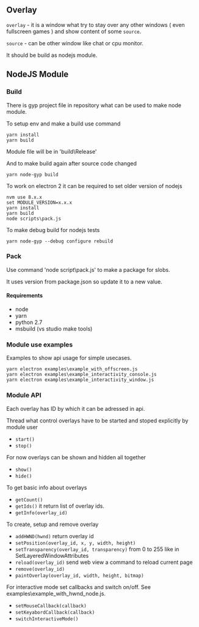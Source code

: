 ## Overlay
`overlay` - it is a window what try to stay over any other windows ( even fullscreen games ) and show content of some `source`. 

`source` - can be other window like chat or cpu monitor. 

It should be build as nodejs module. 

## NodeJS Module 
### Build 
  There is gyp project file in repository what can be used to make node module. 

To setup env and make a build use command
```
yarn install
yarn build 
```
  Module file will be in 'build\Release\'

And to make build again after source code changed
```
yarn node-gyp build
```
To work on electron 2 it can be required to set older version of nodejs

```
nvm use 8.x.x
set MODULE_VERSION=x.x.x
yarn install 
yarn build  
node scripts\pack.js 
```

To make debug build for nodejs tests 

```
yarn node-gyp --debug configure rebuild 
```

### Pack 
Use command 'node script\pack.js' to make a package for slobs.

It uses version from package.json so update it to a new value.

#### Requirements
- node
- yarn
- python 2.7
- msbuild (vs studio make tools)

### Module use examples
  Examples to show api usage for simple usecases. 
```
yarn electron examples\example_with_offscreen.js	  
yarn electron examples\example_interactivity_console.js
yarn electron examples\example_interactivity_window.js
```
  

### Module API
Each overlay has ID by which it can be adressed in api.

Thread what control overlays have to be started and stoped explicitly by module user
- `start()` 
- `stop()`

For now overlays can be shown and hidden all together
- `show()`
- `hide()`

To get basic info about overlays 
- `getCount()`
- `getIds()` it return list of overlay ids. 
- `getInfo(overlay_id)`

To create, setup and remove overlay
- `addHWND(hwnd)` return overlay id 
- `setPosition(overlay_id, x, y, width, height)`
- `setTransparency(overlay_id, transparency)` from 0 to 255 like in SetLayeredWindowAttributes 
- `reload(overlay_id)` send web view a command to reload current page
- `remove(overlay_id)`
- `paintOverlay(overlay_id, width, height, bitmap)` 

For interactive mode set callbacks and switch on/off. See examples\example_with_hwnd_node.js. 
- `setMouseCallback(callback)` 
- `setKeyabordCallback(callback)`
- `switchInteractiveMode()`
